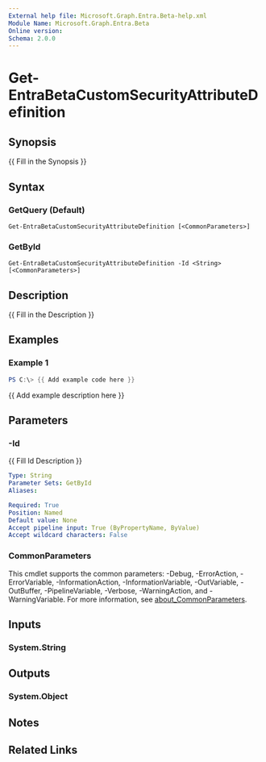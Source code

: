 ```yaml
---
External help file: Microsoft.Graph.Entra.Beta-help.xml
Module Name: Microsoft.Graph.Entra.Beta
Online version:
Schema: 2.0.0
---
```


# Get-EntraBetaCustomSecurityAttributeDefinition

## Synopsis
{{ Fill in the Synopsis }}

## Syntax

### GetQuery (Default)
```
Get-EntraBetaCustomSecurityAttributeDefinition [<CommonParameters>]
```

### GetById
```
Get-EntraBetaCustomSecurityAttributeDefinition -Id <String> [<CommonParameters>]
```

## Description
{{ Fill in the Description }}

## Examples

### Example 1
```powershell
PS C:\> {{ Add example code here }}
```

{{ Add example description here }}

## Parameters

### -Id
{{ Fill Id Description }}

```yaml
Type: String
Parameter Sets: GetById
Aliases:

Required: True
Position: Named
Default value: None
Accept pipeline input: True (ByPropertyName, ByValue)
Accept wildcard characters: False
```

### CommonParameters
This cmdlet supports the common parameters: -Debug, -ErrorAction, -ErrorVariable, -InformationAction, -InformationVariable, -OutVariable, -OutBuffer, -PipelineVariable, -Verbose, -WarningAction, and -WarningVariable. For more information, see [about_CommonParameters](https://go.microsoft.com/fwlink/?LinkID=113216).

## Inputs

### System.String

## Outputs

### System.Object
## Notes

## Related Links
